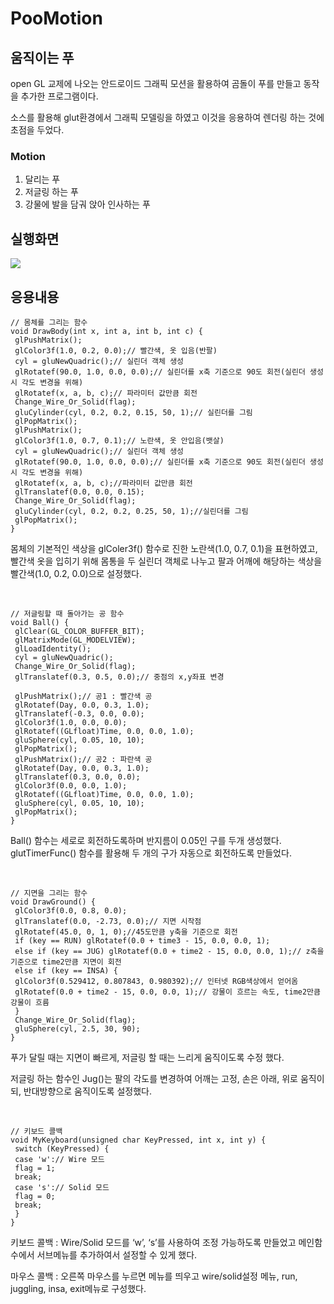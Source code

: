 # PooMotion

## 움직이는 푸

open GL 교제에 나오는 안드로이드 그래픽 모션을 활용하여 곰돌이 푸를 만들고 동작을 추가한 프로그램이다.

소스를 활용해 glut환경에서 그래픽 모델링을 하였고 이것을 응용하여 렌더링 하는 것에 초점을 두었다.

### Motion

1. 달리는 푸
2. 저글링 하는 푸
3. 강물에 발을 담궈 앉아 인사하는 푸

## 실행화면
<img src="/resource/poo_motion_실행.gif">


## 응용내용
```
// 몸체를 그리는 함수
void DrawBody(int x, int a, int b, int c) {
 glPushMatrix();
 glColor3f(1.0, 0.2, 0.0);// 빨간색, 옷 입음(반팔)
 cyl = gluNewQuadric();// 실린더 객체 생성
 glRotatef(90.0, 1.0, 0.0, 0.0);// 실린더를 x축 기준으로 90도 회전(실린더 생성 시 각도 변경을 위해)
 glRotatef(x, a, b, c);// 파라미터 값만큼 회전
 Change_Wire_Or_Solid(flag);
 gluCylinder(cyl, 0.2, 0.2, 0.15, 50, 1);// 실린더를 그림
 glPopMatrix();
 glPushMatrix();
 glColor3f(1.0, 0.7, 0.1);// 노란색, 옷 안입음(뱃살)
 cyl = gluNewQuadric();// 실린더 객체 생성
 glRotatef(90.0, 1.0, 0.0, 0.0);// 실린더를 x축 기준으로 90도 회전(실린더 생성 시 각도 변경을 위해)
 glRotatef(x, a, b, c);//파라미터 값만큼 회전
 glTranslatef(0.0, 0.0, 0.15);
 Change_Wire_Or_Solid(flag);
 gluCylinder(cyl, 0.2, 0.2, 0.25, 50, 1);//실린더를 그림
 glPopMatrix();
}
```
몸체의 기본적인 색상을 glColer3f() 함수로 진한 노란색(1.0, 0.7, 0.1)을 표현하였고, 빨간색 옷을 입히기 위해 몸통을 두 실린더 객체로 나누고 팔과 어깨에 해당하는 색상을 빨간색(1.0, 0.2, 0.0)으로 설정했다.

<br/>

```
// 저글링할 때 돌아가는 공 함수
void Ball() {
 glClear(GL_COLOR_BUFFER_BIT);
 glMatrixMode(GL_MODELVIEW);
 glLoadIdentity();
 cyl = gluNewQuadric();
 Change_Wire_Or_Solid(flag);
 glTranslatef(0.3, 0.5, 0.0);// 중점의 x,y좌표 변경
 
 glPushMatrix();// 공1 : 빨간색 공
 glRotatef(Day, 0.0, 0.3, 1.0);
 glTranslatef(-0.3, 0.0, 0.0);
 glColor3f(1.0, 0.0, 0.0);
 glRotatef((GLfloat)Time, 0.0, 0.0, 1.0);
 gluSphere(cyl, 0.05, 10, 10);
 glPopMatrix();
 glPushMatrix();// 공2 : 파란색 공
 glRotatef(Day, 0.0, 0.3, 1.0);
 glTranslatef(0.3, 0.0, 0.0);
 glColor3f(0.0, 0.0, 1.0);
 glRotatef((GLfloat)Time, 0.0, 0.0, 1.0);
 gluSphere(cyl, 0.05, 10, 10);
 glPopMatrix();
}
```
Ball() 함수는 세로로 회전하도록하며 반지름이 0.05인 구를 두개 생성했다. glutTimerFunc() 함수를 활용해 두 개의 구가 자동으로 회전하도록 만들었다.

<br/>

```
// 지면을 그리는 함수
void DrawGround() {
 glColor3f(0.0, 0.8, 0.0);
 glTranslatef(0.0, -2.73, 0.0);// 지면 시작점
 glRotatef(45.0, 0, 1, 0);//45도만큼 y축을 기준으로 회전
 if (key == RUN) glRotatef(0.0 + time3 - 15, 0.0, 0.0, 1);
 else if (key == JUG) glRotatef(0.0 + time2 - 15, 0.0, 0.0, 1);// z축을 기준으로 time2만큼 지면이 회전
 else if (key == INSA) {
 glColor3f(0.529412, 0.807843, 0.980392);// 인터넷 RGB색상에서 얻어옴
 glRotatef(0.0 + time2 - 15, 0.0, 0.0, 1);// 강물이 흐르는 속도, time2만큼 강물이 흐름
 }
 Change_Wire_Or_Solid(flag);
 gluSphere(cyl, 2.5, 30, 90);
}
```
푸가 달릴 때는 지면이 빠르게, 저글링 할 때는 느리게 움직이도록 수정 했다. 

저글링 하는 함수인 Jug()는 팔의 각도를 변경하여 어깨는 고정, 손은 아래, 위로 움직이되, 반대방향으로 움직이도록 설정했다. 

<br/>

```
// 키보드 콜백
void MyKeyboard(unsigned char KeyPressed, int x, int y) {
 switch (KeyPressed) {
 case 'w':// Wire 모드
 flag = 1;
 break;
 case 's':// Solid 모드
 flag = 0;
 break;
 }
}

```

키보드 콜백 : Wire/Solid 모드를 ‘w’, ‘s’를 사용하여 조정 가능하도록 만들었고 메인함수에서 서브메뉴를 추가하여서 설정할 수 있게 했다.

마우스 콜백 : 오른쪽 마우스를 누르면 메뉴를 띄우고 wire/solid설정 메뉴, run, juggling, insa, exit메뉴로 구성했다.
